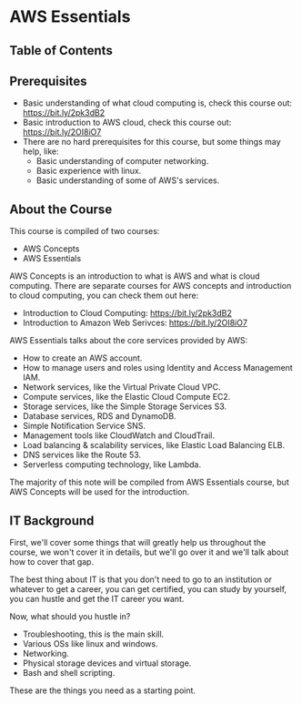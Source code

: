 # AWS Essentials

## Table of Contents

## Prerequisites
- Basic understanding of what cloud computing is, check this course out: https://bit.ly/2pk3dB2
- Basic introduction to AWS cloud, check this course out: https://bit.ly/2OI8iO7
- There are no hard prerequisites for this course, but some things may help, like:
    + Basic understanding of computer networking.
    + Basic experience with linux.
    + Basic understanding of some of AWS's services.

## About the Course
This course is compiled of two courses:
- AWS Concepts
- AWS Essentials

AWS Concepts is an introduction to what is AWS and what is cloud computing. There are separate courses for AWS concepts and introduction to cloud computing, you can check them out here: 
- Introduction to Cloud Computing: https://bit.ly/2pk3dB2 
- Introduction to Amazon Web Serivces: https://bit.ly/2OI8iO7

AWS Essentials talks about the core services provided by AWS:
- How to create an AWS account.
- How to manage users and roles using Identity and Access Management IAM.
- Network services, like the Virtual Private Cloud VPC.
- Compute services, like the Elastic Cloud Compute EC2.
- Storage services, like the Simple Storage Services S3.
- Database services, RDS and DynamoDB.
- Simple Notification Service SNS.
- Management tools like CloudWatch and CloudTrail.
- Load balancing & scalability services, like Elastic Load Balancing ELB.
- DNS services like the Route 53.
- Serverless computing technology, like Lambda.

The majority of this note will be compiled from AWS Essentials course, but AWS Concepts will be used for the introduction.

## IT Background
First, we'll cover some things that will greatly help us throughout the course, we won't cover it in details, but we'll go over it and we'll talk about how to cover that gap.

The best thing about IT is that you don't need to go to an institution or whatever to get a career, you can get certified, you can study by yourself, you can hustle and get the IT career you want.

Now, what should you hustle in?
- Troubleshooting, this is the main skill.
- Various OSs like linux and windows.
- Networking.
- Physical storage devices and virtual storage.
- Bash and shell scripting.

These are the things you need as a starting point.
